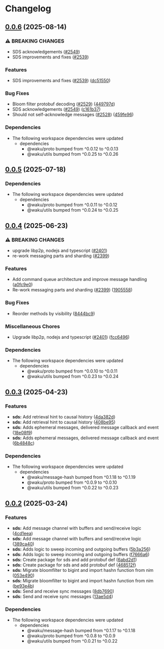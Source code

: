 # Changelog

## [0.0.6](https://github.com/waku-org/js-waku/compare/sds-v0.0.5...sds-v0.0.6) (2025-08-14)


### ⚠ BREAKING CHANGES

* SDS acknowledgements ([#2549](https://github.com/waku-org/js-waku/issues/2549))
* SDS improvements and fixes ([#2539](https://github.com/waku-org/js-waku/issues/2539))

### Features

* SDS improvements and fixes ([#2539](https://github.com/waku-org/js-waku/issues/2539)) ([dc51550](https://github.com/waku-org/js-waku/commit/dc5155056b2f8583ffc4340701466f4820501c4a))


### Bug Fixes

* Bloom filter protobuf decoding ([#2529](https://github.com/waku-org/js-waku/issues/2529)) ([449797d](https://github.com/waku-org/js-waku/commit/449797d5c15c278b14952ac4db828e50116e1a61))
* SDS acknowledgements ([#2549](https://github.com/waku-org/js-waku/issues/2549)) ([c161b37](https://github.com/waku-org/js-waku/commit/c161b37d080419dce26cb019617226d8f706f5de))
* Should not self-acknowledge messages ([#2528](https://github.com/waku-org/js-waku/issues/2528)) ([459fe96](https://github.com/waku-org/js-waku/commit/459fe96fe6beeec61f1403829b49bd07d2d559ef))


### Dependencies

* The following workspace dependencies were updated
  * dependencies
    * @waku/proto bumped from ^0.0.12 to ^0.0.13
    * @waku/utils bumped from ^0.0.25 to ^0.0.26

## [0.0.5](https://github.com/waku-org/js-waku/compare/sds-v0.0.4...sds-v0.0.5) (2025-07-18)


### Dependencies

* The following workspace dependencies were updated
  * dependencies
    * @waku/proto bumped from ^0.0.11 to ^0.0.12
    * @waku/utils bumped from ^0.0.24 to ^0.0.25

## [0.0.4](https://github.com/waku-org/js-waku/compare/sds-v0.0.3...sds-v0.0.4) (2025-06-23)


### ⚠ BREAKING CHANGES

* upgrade libp2p, nodejs and typescript ([#2401](https://github.com/waku-org/js-waku/issues/2401))
* re-work messaging parts and sharding  ([#2399](https://github.com/waku-org/js-waku/issues/2399))

### Features

* Add command queue architecture and improve message handling ([a0fc9e0](https://github.com/waku-org/js-waku/commit/a0fc9e05d4ef103b58c8ef0574bdaaaa421bf4da))
* Re-work messaging parts and sharding  ([#2399](https://github.com/waku-org/js-waku/issues/2399)) ([1905558](https://github.com/waku-org/js-waku/commit/1905558753a7bf61c3dd27d6892d0f561d4c57c6))


### Bug Fixes

* Reorder methods by visibility ([8444bc9](https://github.com/waku-org/js-waku/commit/8444bc940fd26b52a0b1662f6923b49a22f9325d))


### Miscellaneous Chores

* Upgrade libp2p, nodejs and typescript ([#2401](https://github.com/waku-org/js-waku/issues/2401)) ([fcc6496](https://github.com/waku-org/js-waku/commit/fcc6496fef914c56f6a4d2d17c494c8b94caea3c))


### Dependencies

* The following workspace dependencies were updated
  * dependencies
    * @waku/proto bumped from ^0.0.10 to ^0.0.11
    * @waku/utils bumped from ^0.0.23 to ^0.0.24

## [0.0.3](https://github.com/waku-org/js-waku/compare/sds-v0.0.2...sds-v0.0.3) (2025-04-23)


### Features

* **sds:** Add retrieval hint to causal history ([4da382d](https://github.com/waku-org/js-waku/commit/4da382d59489645802d9efeb68e8eb05cdc95ec1))
* **sds:** Add retrieval hint to causal history ([408be95](https://github.com/waku-org/js-waku/commit/408be95a1317210e43a2caff3ecff40d457d17c4))
* **sds:** Adds ephemeral messages, delivered message callback and event ([18e08f9](https://github.com/waku-org/js-waku/commit/18e08f94dfb20538ebf6575acb7e7e395a08d2c1))
* **sds:** Adds ephemeral messages, delivered message callback and event ([6b4848c](https://github.com/waku-org/js-waku/commit/6b4848c8536d39914915dba011d4a075bfed0e4a))


### Dependencies

* The following workspace dependencies were updated
  * dependencies
    * @waku/message-hash bumped from ^0.1.18 to ^0.1.19
    * @waku/proto bumped from ^0.0.9 to ^0.0.10
    * @waku/utils bumped from ^0.0.22 to ^0.0.23

## [0.0.2](https://github.com/waku-org/js-waku/compare/sds-v0.0.1...sds-v0.0.2) (2025-03-24)


### Features

* **sds:** Add message channel with buffers and send/receive logic ([4cd1eea](https://github.com/waku-org/js-waku/commit/4cd1eea05a470a23cde8a6457addd3ac76289045))
* **sds:** Add message channel with buffers and send/receive logic ([389ca40](https://github.com/waku-org/js-waku/commit/389ca4062eebda91eac6d8e212ca4d063e7ac103))
* **sds:** Adds logic to sweep incoming and outgoing buffers ([5b3a256](https://github.com/waku-org/js-waku/commit/5b3a256b4cbba27a0640061ce90f9101bc56431e))
* **sds:** Adds logic to sweep incoming and outgoing buffers ([f7666a6](https://github.com/waku-org/js-waku/commit/f7666a658853726f732f39d7551227e5146114c9))
* **sds:** Create package for sds and add protobuf def ([6abd2d1](https://github.com/waku-org/js-waku/commit/6abd2d18a13f4a960c1d34404afd5972956035b4))
* **sds:** Create package for sds and add protobuf def ([468512f](https://github.com/waku-org/js-waku/commit/468512fa85a5e6c1618803338e0e9d17e1a9c4b7))
* **sds:** Migrate bloomfilter to bigint and import hashn function from nim ([053e490](https://github.com/waku-org/js-waku/commit/053e4901e7a523c47e5c3b73804ed6144a7ca563))
* **sds:** Migrate bloomfilter to bigint and import hashn function from nim ([be93e4b](https://github.com/waku-org/js-waku/commit/be93e4b71f1ecc2c6e3447cd7c5f46af24f70941))
* **sds:** Send and receive sync messages ([8db7690](https://github.com/waku-org/js-waku/commit/8db7690233ee34884d7d8d9174cf3b9a4bcb1e79))
* **sds:** Send and receive sync messages ([13ae5d4](https://github.com/waku-org/js-waku/commit/13ae5d4f73ef4828249a766a6a579c0aa281252e))


### Dependencies

* The following workspace dependencies were updated
  * dependencies
    * @waku/message-hash bumped from ^0.1.17 to ^0.1.18
    * @waku/proto bumped from ^0.0.8 to ^0.0.9
    * @waku/utils bumped from ^0.0.21 to ^0.0.22

